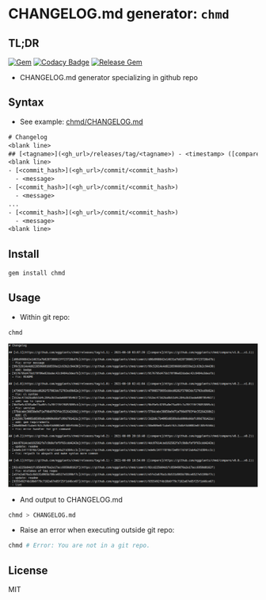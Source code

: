 # CHANGELOG.md generator: `chmd`

## TL;DR

[![Gem](https://img.shields.io/gem/v/chmd?color=%23dc3519)](https://rubygems.org/gems/chmd) [![Codacy Badge](https://api.codacy.com/project/badge/Grade/3e754783cb5b4f5789376cdef143d8d8)](https://app.codacy.com/gh/eggplants/chmd?utm_source=github.com&utm_medium=referral&utm_content=eggplants/chmd&utm_campaign=Badge_Grade_Settings) [![Release Gem](https://github.com/eggplants/chmd/actions/workflows/release.yml/badge.svg)](https://github.com/eggplants/chmd/actions/workflows/release.yml)

- CHANGELOG.md generator specializing in github repo

## Syntax

- See example: [chmd/CHANGELOG.md](CHANGELOG.md)

```txt
# Changelog
<blank line>
## [<tagname>](<gh_url>/releases/tag/<tagname>) - <timestamp> ([compare](<gh_url>/compare/<prev_tagname | init_commit_hash>...<tagname>))
<blank line>
- [<commit_hash>](<gh_url>/commit/<commit_hash>)
  - <message>
- [<commit_hash>](<gh_url>/commit/<commit_hash>)
  - <message>
...
- [<commit_hash>](<gh_url>/commit/<commit_hash>)
  - <message>
<blank line>
```

## Install

```bash
gem install chmd
```

## Usage

- Within git repo:

```bash
chmd
```

![scs01](img/scs01.png)

- And output to CHANGELOG.md

```bash
chmd > CHANGELOG.md
```

- Raise an error when executing outside git repo:

```bash
chmd # Error: You are not in a git repo.
```

## License

MIT

